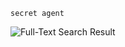 ```text
secret agent
```

![Full-Text Search Result](/images/tutorials/build-and-learn/chapter5-full-text-search-result.png)
